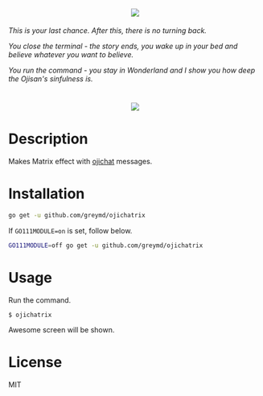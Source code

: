 <h1 align="center">
  <img src="https://raw.githubusercontent.com/wiki/greymd/ojichatrix/images/logo.png" />
</h1>

_This is your last chance. After this, there is no turning back._

_You close the terminal - the story ends, you wake up in your bed and believe whatever you want to believe._

_You run the command - you stay in Wonderland and I show you how deep the Ojisan's sinfulness is._

<h1 align="center">
  <img src="https://raw.githubusercontent.com/wiki/greymd/ojichatrix/images/movie.gif" />
</h1>

# Description

Makes Matrix effect with [ojichat](https://github.com/greymd/ojichat) messages.

# Installation

```bash
go get -u github.com/greymd/ojichatrix
```

If `GO111MODULE=on` is set, follow below.

```bash
GO111MODULE=off go get -u github.com/greymd/ojichatrix
```

# Usage

Run the command.

```
$ ojichatrix
```

Awesome screen will be shown.

# License
MIT
